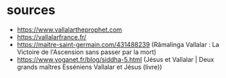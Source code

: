 # sources

- https://www.vallalartheprophet.com
- https://vallalarfrance.fr/
- https://maitre-saint-germain.com/431488239 (Râmalinga Vallalar : La Victoire de l'Ascension sans passer par la mort)
- https://www.yoganet.fr/blog/siddha-5.html (Jésus et Vallalar | Deux grands maîtres Esséniens Vallalar et Jésus (livre))
